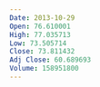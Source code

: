 ```yaml
---
Date: 2013-10-29
Open: 76.610001
High: 77.035713
Low: 73.505714
Close: 73.811432
Adj Close: 60.689693
Volume: 158951800
---
```

